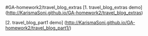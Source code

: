 #GA-homework2/travel_blog_extras
[1. travel_blog_extras demo] (http://KarismaSoni.github.io/GA-homework2/travel_blog_extras)


[2. travel_blog_part1 demo] (http://KarismaSoni.github.io/GA-homework2/travel_blog_part1/)


